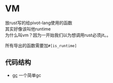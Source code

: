 # VM
放rust写的给pivot-lang使用的函数  
其实好像该叫他runtime  
为什么叫vm？因为一开始我们以为想调用rust必须jit。。  

所有导出的函数需要加`#[is_runtime]`

## 代码结构

- [gc](src/gc/) 一个简单gc

